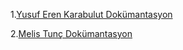 1.[Yusuf Eren Karabulut Dokümantasyon](https://app.gitbook.com/o/vTiFH2GLctCnEhKJ3uXm/s/vl58gk48mlDHlQ2AF3V9/gelistirici-dokumani/gereksinim-listesi)

2.[Melis Tunç Dokümantasyon](https://melis-tunc.gitbook.io/melis-tunc/)


